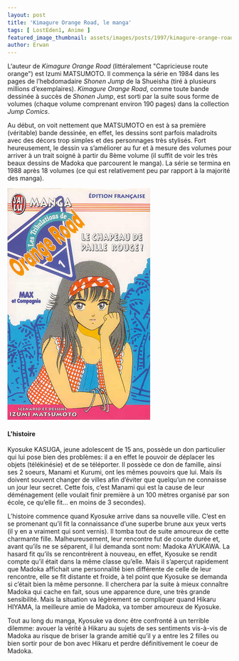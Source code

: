 ```yaml
---
layout: post
title: 'Kimagure Orange Road, le manga'
tags: [ LostEden1, Anime ]
featured_image_thumbnail: assets/images/posts/1997/kimagure-orange-road-manga_thumbnail.jpg
author: Erwan
---
```


L‘auteur de *Kimagure Orange Road* (littéralement "Capricieuse route orange") est Izumi MATSUMOTO. Il commença la série en 1984 dans les pages de l’hebdomadaire *Shonen Jump* de la Shueisha (tiré à plusieurs millions d’exemplaires). *Kimagure Orange Road*, comme toute bande dessinée à succès de *Shonen Jump*, est sorti par la suite sous forme de volumes (chaque volume comprenant environ 190 pages) dans la collection *Jump Comics*. 

Au début, on voit nettement que MATSUMOTO en est à sa première (véritable) bande dessinée, en effet, les dessins sont parfois maladroits avec des décors trop simples et des personnages très stylisés. Fort heureusement, le dessin va s’améliorer au fur et à mesure des volumes pour arriver à un trait soigné à partir du 8ème volume (il suffit de voir les très beaux dessins de Madoka que parcourent le manga). La série se termina en 1988 après 18 volumes (ce qui est relativement peu par rapport à la majorité des manga). 

![Kimagure Orange Road, le manga](assets/images/posts/1997/kimagure-orange-road-manga.jpg#left) 

#### L'histoire

Kyosuke KASUGA, jeune adolescent de 15 ans, possède un don particulier qui lui pose bien des problèmes: il a en effet le pouvoir de déplacer les objets (télékinésie) et de se téléporter. Il possède ce don de famille, ainsi ses 2 soeurs, Manami et Kurumi, ont les mêmes pouvoirs que lui. Mais ils doivent souvent changer de villes afin d’éviter que quelqu’un ne connaisse un jour leur secret. Cette fois, c’est Manami qui est la cause de leur déménagement (elle voulait finir première à un 100 mètres organisé par son école, ce qu’elle fit… en moins de 3 secondes). 

L’histoire commence quand Kyosuke arrive dans sa nouvelle ville. C’est en se promenant qu’il fit la connaissance d’une superbe brune aux yeux verts (il y en a vraiment qui sont vernis). Il tomba tout de suite amoureux de cette charmante fille. Malheureusement, leur rencontre fut de courte durée et, avant qu’ils ne se séparent, il lui demanda sont nom: Madoka AYUKAWA. La hasard fit qu’ils se rencontrèrent à nouveau, en effet, Kyosuke se rendit compte qu’il était dans la même classe qu’elle. Mais il s’aperçut rapidement que Madoka affichait une personnalité bien différente de celle de leur rencontre, elle se fit distante et froide, à tel point que Kyosuke se demanda si c’était bien la même personne. Il cherchera par la suite à mieux connaître Madoka qui cache en fait, sous une apparence dure, une très grande sensibilité. Mais la situation va légèrement se compliquer quand Hikaru HIYAMA, la meilleure amie de Madoka, va tomber amoureux de Kyosuke. 

Tout au long du manga, Kyosuke va donc être confronté à un terrible dilemme: avouer la vérité à Hikaru au sujets de ses sentiments vis-à-vis de Madoka au risque de briser la grande amitié qu’il y a entre les 2 filles ou bien sortir pour de bon avec Hikaru et perdre définitivement le coeur de Madoka.
